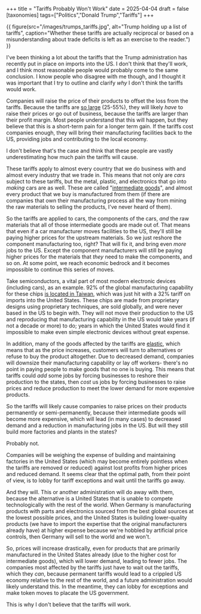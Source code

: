 +++
title = "Tariffs Probably Won't Work"
date = 2025-04-04
draft = false
[taxonomies]
tags=["Politics","Donald Trump","Tariffs"]
+++

{{ figure(src="/images/trumps_tariffs.jpg", alt="Trump holding up a list of tariffs", caption="Whether these tariffs are actually reciprocal or based on a misunderstanding about trade deficits is left as an exercise to the reader.") }}

I've been thinking a lot about the tariffs that the Trump administration has recently put in place on imports into the US. I don't think that they'll work, and I think most reasonable people would probably come to the same conclusion. I know people who disagree with me though, and I thought it was important that I try to outline and clarify *why* I don't think the tariffs would work.

Companies will raise the price of their products to offset the loss from the tariffs. Because the tariffs are [so large](https://www.bbc.com/news/articles/c1jxrnl9xe2o) (25-55%), they will likely *have* to raise their prices or go out of business, because the tariffs are larger than their profit margin. Most people understand that this will happen, but they believe that this is a short-term pain for a longer term gain. If the tariffs cost companies enough, they will bring their manufacturing facilities back to the US, providing jobs and contributing to the local economy. 

I don't believe that's the case and think that these people are vastly underestimating how much pain the tariffs will cause.

These tariffs apply to almost every country that we do business with and almost every industry that we trade in. This means that not only are *cars* subject to these tariffs, but the metal, plastic, and electronics that go into *making* cars are as well. These are called "[intermediate goods](https://en.wikipedia.org/wiki/Intermediate_good)", and almost every product that we buy is manufactured from them (if there are companies that own their manufacturing process all the way from mining the raw materials to selling the products, I've never heard of them).

So the tariffs are applied to cars, the components of the cars, *and* the raw materials that all of those intermediate goods are made out of. That means that even if a car manufacturer moves facilities to the US, they'll still be paying higher prices for the upstream materials. So we just reshore the component manufacturing too, right? That will fix it, and bring even *more* jobs to the US. Except the component manufacturers will still be paying higher prices for the materials that *they* need to make the components, and so on. At some point, we reach economic bedrock and it becomes impossible to continue this series of moves. 

Take semiconductors, a vital part of most modern electronic devices (including cars), as an example. 92% of the global manufacturing capability for these chips [is located in Taiwan](https://www.usitc.gov/publications/332/working_papers/us_exposure_to_the_taiwanese_semiconductor_industry_11-21-2023_508.pdf), which was just hit with a 32% tariff on imports into the United States. These chips are made from proprietary designs using proprietary techniques, are sold globally, and were never based in the US to begin with. They will not move their production to the US and reproducing that manufacturing capability in the US would take years (if not a decade or more) to do; years in which the United States would find it impossible to make even simple electronic devices without great expense.

In addition, many of the goods affected by the tariffs are [elastic](https://en.wikipedia.org/wiki/Elasticity_(economics)), which means that as the price increases, customers will turn to alternatives or refuse to buy the product altogether. Due to decreased demand, companies will downsize their manufacturing capability or lay off workers- there's no point in paying people to make goods that no one is buying. This means that tariffs could *add* some jobs by forcing businesses to reshore their production to the states, then *cost* us jobs by forcing businesses to raise prices and reduce production to meet the lower demand for more expensive products.

So the tariffs will likely cause companies to raise prices on their products permanently or semi-permanently, because their intermediate goods will become more expensive, which will lead (in many cases) to decreased demand and a reduction in manufacturing jobs in the US. But will they still build more factories and plants in the states?

Probably not.

Companies will be weighing the expense of building and maintaining factories in the United States (which may become entirely pointless when the tariffs are removed or reduced) against lost profits from higher prices and reduced demand. It seems clear that the optimal path, from their point of view, is to lobby for tariff exceptions and wait until the tariffs go away.

And they will. This or another administration will do away with them, because the alternative is a United States that is unable to compete technologically with the rest of the world. When Germany is manufacturing products with parts and electronics sourced from the best global sources at the lowest possible prices, and the United States is building lower-quality products (we have to import the expertise that the original manufacturers already have) at higher expense because we're hobbled by artificial price controls, then Germany will sell to the world and we won't.

So, prices will increase drastically, even for products that are primarily manufactured in the United States already (due to the higher cost for intermediate goods), which will lower demand, leading to fewer jobs. The companies most affected by the tariffs just have to wait out the tariffs, which they *can*, because permanent tariffs would lead to a crippled US economy relative to the rest of the world, and a future administration would likely understand this. In the meantime, they can lobby for exceptions and make token moves to placate the US government.

This is why I don't believe that the tariffs will work.
